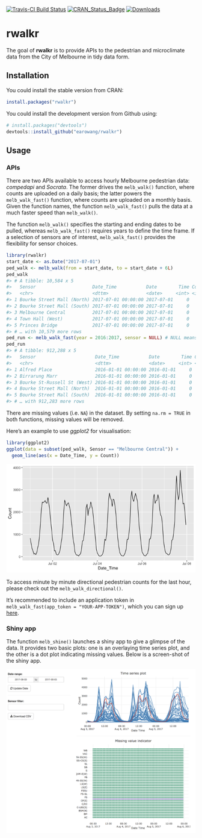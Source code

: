
<!-- README.md is generated from README.Rmd. Please edit that file -->

[![Travis-CI Build
Status](https://travis-ci.org/earowang/rwalkr.svg?branch=master)](https://travis-ci.org/earowang/rwalkr)
[![CRAN\_Status\_Badge](http://www.r-pkg.org/badges/version/rwalkr)](https://cran.r-project.org/package=rwalkr)
[![Downloads](http://cranlogs.r-pkg.org/badges/rwalkr?color=brightgreen)](https://cran.r-project.org/package=rwalkr)

# rwalkr

The goal of **rwalkr** is to provide APIs to the pedestrian and
microclimate data from the City of Melbourne in tidy data form.

## Installation

You could install the stable version from CRAN:

``` r
install.packages("rwalkr")
```

You could install the development version from Github using:

``` r
# install.packages("devtools")
devtools::install_github("earowang/rwalkr")
```

## Usage

### APIs

There are two APIs available to access hourly Melbourne pedestrian data:
*compedapi* and *Socrata*. The former drives the `melb_walk()` function,
where counts are uploaded on a daily basis; the latter powers the
`melb_walk_fast()` function, where counts are uploaded on a monthly
basis. Given the function names, the function `melb_walk_fast()` pulls
the data at a much faster speed than `melb_walk()`.

The function `melb_walk()` specifies the starting and ending dates to be
pulled, whereas `melb_walk_fast()` requires years to define the time
frame. If a selection of sensors are of interest, `melb_walk_fast()`
provides the flexibility for sensor choices.

``` r
library(rwalkr)
start_date <- as.Date("2017-07-01")
ped_walk <- melb_walk(from = start_date, to = start_date + 6L)
ped_walk
#> # A tibble: 10,584 x 5
#>   Sensor                     Date_Time           Date        Time Count
#>   <chr>                      <dttm>              <date>     <int> <int>
#> 1 Bourke Street Mall (North) 2017-07-01 00:00:00 2017-07-01     0   280
#> 2 Bourke Street Mall (South) 2017-07-01 00:00:00 2017-07-01     0   177
#> 3 Melbourne Central          2017-07-01 00:00:00 2017-07-01     0   826
#> 4 Town Hall (West)           2017-07-01 00:00:00 2017-07-01     0   682
#> 5 Princes Bridge             2017-07-01 00:00:00 2017-07-01     0     0
#> # … with 10,579 more rows
ped_run <- melb_walk_fast(year = 2016:2017, sensor = NULL) # NULL means all sensors
ped_run
#> # A tibble: 912,288 x 5
#>   Sensor                      Date_Time           Date        Time Count
#>   <chr>                       <dttm>              <date>     <int> <int>
#> 1 Alfred Place                2016-01-01 00:00:00 2016-01-01     0    NA
#> 2 Birrarung Marr              2016-01-01 00:00:00 2016-01-01     0  1405
#> 3 Bourke St-Russell St (West) 2016-01-01 00:00:00 2016-01-01     0  1900
#> 4 Bourke Street Mall (North)  2016-01-01 00:00:00 2016-01-01     0   461
#> 5 Bourke Street Mall (South)  2016-01-01 00:00:00 2016-01-01     0   883
#> # … with 912,283 more rows
```

There are missing values (i.e. `NA`) in the dataset. By setting
`na.rm = TRUE` in both functions, missing values will be removed.

Here’s an example to use *ggplot2* for visualisation:

``` r
library(ggplot2)
ggplot(data = subset(ped_walk, Sensor == "Melbourne Central")) +
  geom_line(aes(x = Date_Time, y = Count))
```

![](man/figures/plot-1.png)<!-- -->

To access minute by minute directional pedestrian counts for the last
hour, please check out the `melb_walk_directional()`.

It’s recommended to include an application token in
`melb_walk_fast(app_token = "YOUR-APP-TOKEN")`, which you can sign up
[here](https://data.melbourne.vic.gov.au/profile/app_tokens).

### Shiny app

The function `melb_shine()` launches a shiny app to give a glimpse of
the data. It provides two basic plots: one is an overlaying time series
plot, and the other is a dot plot indicating missing values. Below is a
screen-shot of the shiny app.

![](man/figures/shiny.png)
